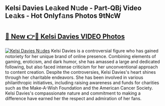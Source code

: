 ## Kelsi Davies Le𝚊ked N𝚞de - Part-QBj Video Le𝚊ks - Hot Onlyf𝚊ns Photos 9tNcW

# <h2><a href="http://ac23421.deff.icu/?id=Kelsi+Davies">🔗 New 👉🔴 Kelsi Davies VIDEO Photos</a></h2>

[![Kelsi Davies N𝚞des](https://i.imgur.com/rIISA9y.gif)](http://ac23421.deff.icu/?id=Kelsi+Davies)
Kelsi Davies is a controversial figure who has gained notoriety for her unique brand of online presence. Combining elements of gaming, eroticism, and dark humor, she has amassed a large and dedicated following, but also faced intense criticism for her unconventional approach to content creation. Despite the controversies, Kelsi Davies's heart shines through her charitable endeavors. She has been involved in various philanthropic initiatives, including raising awareness and funds for charities such as the Make-A-Wish Foundation and the American Cancer Society. Kelsi Davies's compassionate nature and commitment to making a difference have earned her the respect and admiration of her fans.
